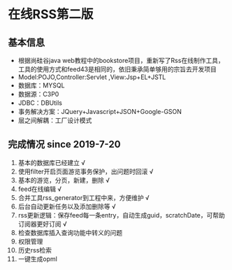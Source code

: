 # 在线RSS第二版

## 基本信息

* 根据尚硅谷java web教程中的bookstore项目，重新写了Rss在线制作工具，工具的使用方式和feed43是相同的，依旧秉承简单够用的宗旨去开发项目  
* Model:POJO,Controller:Servlet  ,View:Jsp+EL+JSTL  
* 数据库：MYSQL  
* 数据源：C3P0  
* JDBC：DBUtils  
* 事务解决方案：JQuery+Javascript+JSON+Google-GSON  
* 层之间解耦：工厂设计模式  


## 完成情况 since 2019-7-20 

1. 基本的数据库已经建立 √
2. 使用filter开启页面游览事务保护，出问题时回滚 √
3. 基本的游览，分页，新建，删除 √
4. feed在线编辑 √
5. 合并工具rss_generator到工程中来，方便维护 √
6. 后台自动更新任务以及添加删除等 √
7. rss更新逻辑：保存feed每一条entry，自动生成guid，scratchDate，可帮助订阅器更好订阅 √
8. 检查数据库插入查询功能中转义的问题
9. 权限管理
10. 历史rss检索
11. 一键生成opml



